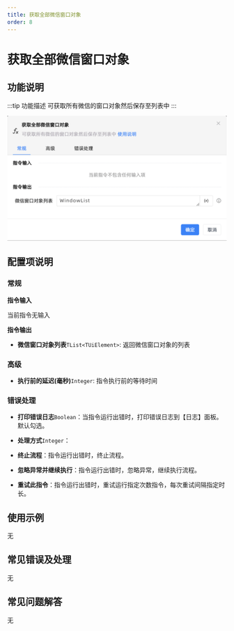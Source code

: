 ```yaml
---
title: 获取全部微信窗口对象
order: 8
---
```


# 获取全部微信窗口对象

## 功能说明

:::tip 功能描述
可获取所有微信的窗口对象然后保存至列表中
:::

![获取全部微信窗口对象](../../../assets/获取全部微信窗口对象_command.png)

## 配置项说明

### 常规

**指令输入**

当前指令无输入


**指令输出**

- **微信窗口对象列表**`TList<TUiElement>`: 返回微信窗口对象的列表

### 高级

- **执行前的延迟(毫秒)**`Integer`: 指令执行前的等待时间

### 错误处理

- **打印错误日志**`Boolean`：当指令运行出错时，打印错误日志到【日志】面板。默认勾选。

- **处理方式**`Integer`：

 - **终止流程**：指令运行出错时，终止流程。

 - **忽略异常并继续执行**：指令运行出错时，忽略异常，继续执行流程。

 - **重试此指令**：指令运行出错时，重试运行指定次数指令，每次重试间隔指定时长。

## 使用示例
无

## 常见错误及处理

无

## 常见问题解答

无

